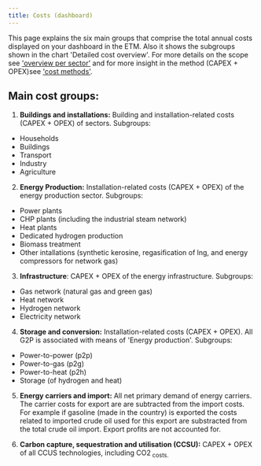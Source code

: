```yaml
---
title: Costs (dashboard)
---
```


This page explains the six main groups that comprise the total annual costs displayed on your dashboard in the ETM. Also it shows the subgroups shown in the chart 'Detailed cost overview'. For more details on the scope see ['overview per sector'](https://docs.energytransitionmodel.com/main/cost-overview-per-sector) and for more insight in the method (CAPEX + OPEX)see ['cost methods'](https://docs.energytransitionmodel.com/main/cost-methods).

## Main cost groups:

1. **Buildings and installations:** Building and installation-related costs (CAPEX + OPEX) of sectors. Subgroups:
  -  Households  
  -  Buildings  
  -  Transport 
  -  Industry 
  -  Agriculture 

2. **Energy Production:** Installation-related costs (CAPEX + OPEX) of the energy production sector. Subgroups: 
  -  Power plants
  -  CHP plants (including the industrial steam network)
  -  Heat plants 
  -  Dedicated hydrogen production 
  -  Biomass treatment
  -  Other intallations (synthetic kerosine, regasification of lng, and energy compressors for network gas)

3. **Infrastructure**: CAPEX + OPEX of the energy infrastructure. Subgroups:
  -  Gas network (natural gas and green gas) 
  -  Heat network
  -  Hydrogen network
  -  Electricity network
   
4. **Storage and conversion:** Installation-related costs (CAPEX + OPEX). All G2P is associated with means of 'Energy production'. Subgroups:
  -  Power-to-power (p2p)
  -  Power-to-gas (p2g) 
  -  Power-to-heat (p2h)
  -  Storage (of hydrogen and heat) 

5. **Energy carriers and import:** All net primary demand of energy carriers. The carrier costs for export are are subtracted from the import costs. For example if gasoline (made in the country) is exported the costs related to imported crude oil used for this export are substracted from the total crude oil import. Export profits are not accounted for. 
  
6. **Carbon capture, sequestration and utilisation (CCSU):** CAPEX + OPEX of all CCUS technologies, including CO</sub>2<sub> costs.
